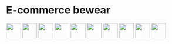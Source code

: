 # E-commerce bewear 
<div style="display: flex; align-items: center;">
  <img src="https://api.iconify.design/simple-icons:react.svg?color=%2361dafb" width="40"/> &nbsp
  <img src="https://api.iconify.design/simple-icons:nextdotjs.svg?color=%23fff" width="40"/> &nbsp
  <img src="https://api.iconify.design/simple-icons:typescript.svg?color=%23007acc" width="40"/> &nbsp
  <img src="https://api.iconify.design/simple-icons:tailwindcss.svg?color=%2338bdf8" width="40"/> &nbsp
  <img src="https://api.iconify.design/simple-icons:shadcnui.svg?color=%23dedede" width="40"/> &nbsp
  <img src="https://api.iconify.design/simple-icons:zod.svg?color=%23274d82" width="40"/> &nbsp
   <img src="https://api.iconify.design/simple-icons:drizzle.svg?color=%23a6da95" width="40"/> &nbsp
   <img src="https://api.iconify.design/simple-icons:postgresql.svg?color=%23336791" width="40"/> &nbsp
   <img src="https://api.iconify.design/simple-icons:betterauth.svg?color=%23fff" width="40"/> &nbsp
   <img src="https://api.iconify.design/simple-icons:vercel.svg?color=%23fff" width="40"/> &nbsp
   
  
</div>
